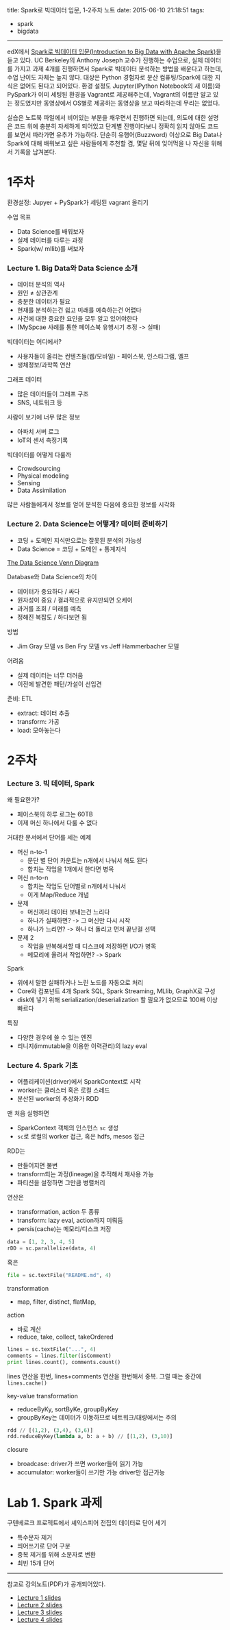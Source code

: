 title: Spark로 빅데이터 입문, 1-2주차 노트
date: 2015-06-10 21:18:51
tags:
- spark
- bigdata
---

edX에서 [Spark로 빅데이터 입문(Introduction to Big Data with Apache Spark)](https://courses.edx.org/courses/BerkeleyX/CS100.1x/1T2015)을
듣고 있다. UC Berkeley의 Anthony Joseph 교수가 진행하는 수업으로, 실제 데이터를 가지고 과제
4개를 진행하면서 Spark로 빅데이터 분석하는 방법을 배운다고 하는데, 수업 난이도 자체는 높지 않다.
대상은 Python 경험자로 분산 컴퓨팅/Spark에 대한 지식은 없어도 된다고 되어있다. 환경 설정도
Jupyter(IPython Notebook의 새 이름)와 PySpark가 이미 세팅된 환경을 Vagrant로 제공해주는데,
Vagrant의 이름만 알고 있는 정도였지만 동영상에서 OS별로 제공하는 동영상을 보고 따라하는데 무리는 없었다.

실습은 노트북 파일에서 비어있는 부분을 채우면서 진행하면 되는데, 의도에 대한 설명은 코드 위에 충분히
자세하게 되어있고 단계별 진행이다보니 정확히 읽지 않아도 코드를 보면서 따라가면 유추가 가능하다.
단순히 유행어(Buzzword) 이상으로 Big Data나 Spark에 대해 배워보고 싶은 사람들에게 추천할 겸,
몇달 뒤에 잊어먹을 나 자신을 위해서 기록을 남겨본다.


# 1주차

환경설정: Jupyer + PySpark가 세팅된 vagrant 올리기

수업 목표
- Data Science를 배워보자
- 실제 데이터를 다루는 과정
- Spark(w/ mllib)를 써보자

### Lecture 1. Big Data와 Data Science 소개

- 데이터 분석의 역사
- 원인 ≠ 상관관계
- 충분한 데이터가 필요
- 현재를 분석하는건 쉽고 미래를 예측하는건 어렵다
- 사건에 대한 중요한 요인을 모두 알고 있어야한다
- (MySpcae 사례를 통한 페이스북 유행시기 추정 -> 실패)

빅데이터는 어디에서?
- 사용자들이 올리는 컨텐츠들(웹/모바일) - 페이스북, 인스타그램, 옐프
- 생체정보/과학쪽 연산

그래프 데이터
- 많은 데이터들이 그래프 구조
- SNS, 네트워크 등

사람이 보기에 너무 많은 정보
- 아파치 서버 로그
- IoT의 센서 측정기록

빅데이터를 어떻게 다룰까
- Crowdsourcing
- Physical modeling
- Sensing
- Data Assimilation

많은 사람들에게서 정보를 얻어 분석한 다음에 중요한 정보를 시각화


### Lecture 2. Data Science는 어떻게? 데이터 준비하기

- 코딩 + 도메인 지식만으로는 잘못된 분석의 가능성
- Data Science = 코딩 + 도메인 + 통계지식

[The Data Science Venn Diagram](http://drewconway.com/zia/2013/3/26/the-data-science-venn-diagram)

Database와 Data Science의 차이
- 데이터가 중요하다 / 싸다
- 원자성이 중요 / 결과적으로 유지만되면 오케이
- 과거를 조회 / 미래를 예측
- 정해진 복잡도 / 하다보면 됨

방법
- Jim Gray 모델 vs Ben Fry 모델 vs Jeff Hammerbacher 모델 

어려움
- 실제 데이터는 너무 더러움
- 이전에 발견한 패턴/가설이 선입견

준비: ETL
- extract: 데이터 추출
- transform: 가공
- load: 모아놓는다



# 2주차

### Lecture 3. 빅 데이터, Spark

왜 필요한가?
- 페이스북의 하루 로그는 60TB
- 이제 머신 하나에서 다룰 수 없다

거대한 문서에서 단어를 세는 예제
- 머신 n-to-1
  + 문단 별 단어 카운트는 n개에서 나눠서 해도 된다
  + 합치는 작업을 1개에서 한다면 병목
- 머신 n-to-n
  + 합치는 작업도 단어별로 n개에서 나눠서
  + 이게 Map/Reduce 개념
- 문제
  + 머신끼리 데이터 보내는건 느리다
  + 하나가 실패하면? -> 그 머신만 다시 시작
  + 하나가 느리면? -> 하나 더 돌리고 먼저 끝난걸 선택
- 문제 2
  + 작업을 반복해서할 때 디스크에 저장하면 I/O가 병목
  + 메모리에 올려서 작업하면? -> Spark

Spark
+ 위에서 말한 실패하거나 느린 노드를 자동으로 처리
+ Core와 컴포넌트 4개 Spark SQL, Spark Streaming, MLlib, GraphX로 구성
+ disk에 넣기 위해 serialization/deserialization 할 필요가 없으므로 100배 이상 빠르다

특징
+ 다양한 경우에 쓸 수 있는 엔진
+ 리니지(immutable을 이용한 이력관리)의 lazy eval

### Lecture 4. Spark 기초

- 어플리케이션(driver)에서 SparkContext로 시작
- worker는 클러스터 혹은 로컬 스레드
- 분산된 worker의 추상화가 RDD

맨 처음 실행하면
- SparkContext 객체의 인스턴스 `sc` 생성
- `sc`로 로컬의 worker 접근, 혹은 hdfs, mesos 접근

RDD는
- 만들어지면 불변
- transform되는 과정(lineage)을 추적해서 재사용 가능
- 파티션을 설정하면 그만큼 병렬처리

연산은
- transformation, action 두 종류
- transform: lazy eval, action까지 미뤄둠
- persis(cache)는 메모리/디스크 저장

``` python
data = [1, 2, 3, 4, 5]
rDD = sc.parallelize(data, 4)
```

혹은

``` python
file = sc.textFile("README.md", 4)
```

transformation
- map, filter, distinct, flatMap, 

action
- 바로 계산
- reduce, take, collect, takeOrdered

``` python
lines = sc.textFile("...", 4)
comments = lines.filter(isComment)
print lines.count(), comments.count()
```

lines 연산을 한번, lines+comments 연산을 한번해서 중복. 그럴 때는 중간에 `lines.cache()`

key-value transformation
- reduceByKy, sortByKe, groupByKey
- groupByKey는 데이터가 이동하므로 네트워크/대량에서는 주의

``` python
rdd // [(1,2), (3,4), (3,6)]
rdd.reduceByKey(lambda a, b: a + b) // [(1,2), (3,10)]
```

closure
- broadcase: driver가 쓰면 worker들이 읽기 가능
- accumulator: worker들이 쓰기만 가능 driver만 접근가능



# Lab 1. Spark 과제

구텐베르크 프로젝트에서 셰익스피어 전집의 데이터로 단어 세기

- 특수문자 제거
- 띄어쓰기로 단어 구분
- 중복 제거를 위해 소문자로 변환
- 최빈 15개 단어


---

참고로 강의노트(PDF)가 공개되어있다.

- [Lecture 1 slides](https://courses.edx.org/c4x/BerkeleyX/CS100.1x/asset/Week1Lec1.pdf)
- [Lecture 2 slides](https://courses.edx.org/c4x/BerkeleyX/CS100.1x/asset/Week1Lec2.pdf)
- [Lecture 3 slides](https://courses.edx.org/c4x/BerkeleyX/CS100.1x/asset/Week2Lec3.pdf)
- [Lecture 4 slides](https://courses.edx.org/c4x/BerkeleyX/CS100.1x/asset/Week2Lec4.pdf)
